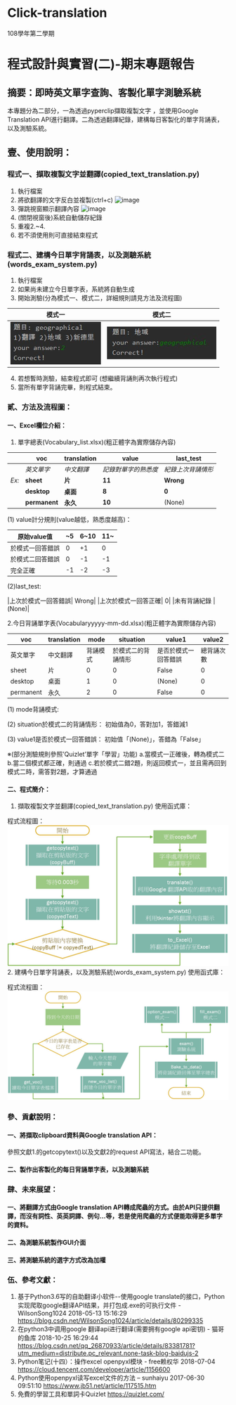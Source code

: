 # Click-translation
108學年第二學期
# 程式設計與實習(二)-期末專題報告
## 摘要：即時英文單字查詢、客製化單字測驗系統
本專題分為二部分，一為透過pyperclip擷取複製文字 ，並使用Google Translation API進行翻譯。二為透過翻譯紀錄，建構每日客製化的單字背誦表，以及測驗系統。
## 壹、使用說明：
### 程式一、擷取複製文字並翻譯(copied_text_translation.py)
1. 執行檔案
2. 將欲翻譯的文字反白並複製(ctrl+c)
![image](https://user-images.githubusercontent.com/60318542/116182068-42817480-a74e-11eb-824c-4105586384e3.png)
3. 彈跳視窗顯示翻譯內容
![image](https://user-images.githubusercontent.com/60318542/116182231-79f02100-a74e-11eb-96cc-2b679182873f.png)
4. (關閉視窗後)系統自動儲存紀錄
5. 重複2.~4.
6. 若不須使用則可直接結束程式

### 程式二、建構今日單字背誦表，以及測驗系統(words_exam_system.py)
1. 執行檔案
2. 如果尚未建立今日單字表，系統將自動生成
3. 開始測驗(分為模式一、模式二，詳細規則請見方法及流程圖)

|模式一|模式二|
|-----|------|
|![image](https://github.com/Sunnie0101/Click-translation/blob/main/img/words_exam_system_mode1.jpg)|![image](https://github.com/Sunnie0101/Click-translation/blob/main/img/words_exam_system_mode2.jpg)|

4. 若想暫時測驗，結束程式即可 (想繼續背誦則再次執行程式)
5. 當所有單字背誦完畢，則程式結束。

### 貳、方法及流程圖：
#### 一、Excel欄位介紹：
1. 單字總表(Vocabulary_list.xlsx)(粗正體字為實際儲存內容)

|	 |**voc**|**translation**|**value**|**last_test**|
|----|-------|-------|-----------------|---------------|
|	 |*英文單字*|*中文翻譯*|*記錄對單字的熟悉度*|*紀錄上次背誦情形*|
|*Ex:*|**sheet**|**片**|**11**|**Wrong**|
|	 |**desktop**|**桌面**|**8**|**0**|
|	 |**permanent**|**永久**|**10**|(None)|

(1) value計分規則(value越低，熟悉度越高)：

|原始value值|	~5|	6~10|	11~|
|-------|-------|-----------------|---------------|
|於模式一回答錯誤|	0|	+1|	0|
|於模式二回答錯誤|	0|	-1|	-1|
|完全正確	|-1	|-2	|-3|

(2)last_test:

|上次於模式一回答錯誤|	Wrong|
|上次於模式一回答正確|	0|
|未有背誦紀錄	|(None)|


2.今日背誦單字表(Vocabularyyyyy-mm-dd.xlsx)(粗正體字為實際儲存內容)

|voc|	translation	|mode|	situation|	value1|	value2|
|-------|-------|-----------------|---------------|---|---|
|英文單字|	中文翻譯|	背誦模式|	於模式二的背誦情形|	是否於模式一回答錯誤|	總背誦次數|
|sheet	|片|	0	|0	|False|	0|
|desktop|桌面|	1|	0|	(None)	|0|
|permanent	|永久|	2	|0	|False|	0|

(1) mode背誦模式:

(2) situation於模式二的背誦情形：
初始值為0，答對加1，答錯減1

(3) value1是否於模式一回答錯誤：
初始值「(None)」，答錯為「False」

※(部分測驗規則參照’Quizlet’單字「學習」功能)
a.當模式一正確後，轉為模式二
    b.當二個模式都正確，則通過
c.若於模式二錯2題，則返回模式一，並且需再回到模式二時，需答對2題，才算通過

#### 二、程式簡介：
1. 擷取複製文字並翻譯(copied_text_translation.py)
使用函式庫：

程式流程圖：
![image](https://github.com/Sunnie0101/Click-translation/blob/main/img/copied_text_translation_flowchart.jpg)
2. 建構今日單字背誦表，以及測驗系統(words_exam_system.py)
使用函式庫：

程式流程圖：
![image](https://github.com/Sunnie0101/Click-translation/blob/main/img/words_exam_system_flowchart.jpg)
### 參、貢獻說明：
#### 一、將擷取clipboard資料與Google translation API：
參照文獻1.的getcopytext()以及文獻2的request API寫法，結合二功能。
#### 二、製作出客製化的每日背誦單字表，以及測驗系統

### 肆、未來展望：
#### 一、將翻譯方式由Google translation API轉成爬蟲的方式。由於API只提供翻譯，而沒有詞性、英英詞譯、例句…等，若是使用爬蟲的方式便能取得更多單字的資料。
#### 二、為測驗系統製作GUI介面
#### 三、將測驗系統的選字方式改為加權

### 伍、參考文獻：
1. 基于Python3.6写的自助翻译小软件--使用google translate的接口，Python实现爬取google翻译API结果，并打包成.exe的可执行文件 - WilsonSong1024 2018-05-13 15:16:29
https://blog.csdn.net/WilsonSong1024/article/details/80299335
2. 在python3中调用google 翻译api进行翻译(需要拥有google api密钥) - 猫哥的鱼库 2018-10-25 16:29:44
https://blog.csdn.net/qq_26870933/article/details/83381781?utm_medium=distribute.pc_relevant.none-task-blog-baidujs-2
3. Python笔记(十四）：操作excel openpyxl模块 - free赖权华 2018-07-04
https://cloud.tencent.com/developer/article/1156600
4. Python使用openpyxl读写excel文件的方法 – sunhaiyu 2017-06-30 09:51:10
https://www.jb51.net/article/117515.htm
5. 免費的學習工具和單詞卡Quizlet
https://quizlet.com/

